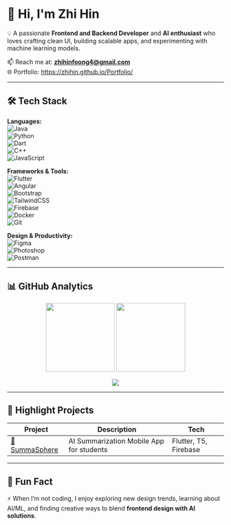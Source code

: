 # 👋 Hi, I'm Zhi Hin  

💡 A passionate **Frontend and Backend Developer** and **AI enthusiast** who loves crafting clean UI, building scalable apps, and experimenting with machine learning models.  

📫 Reach me at: **zhihinfoong4@gmail.com**  
🌐 Portfolio: https://zhihin.github.io/Portfolio/ 

---

## 🛠️ Tech Stack  

**Languages:**  
![Java](https://img.shields.io/badge/Java-orange?logo=java&logoColor=white)  
![Python](https://img.shields.io/badge/Python-blue?logo=python&logoColor=white)  
![Dart](https://img.shields.io/badge/Dart-0175C2?logo=dart&logoColor=white)  
![C++](https://img.shields.io/badge/C++-00599C?logo=cplusplus&logoColor=white)  
![JavaScript](https://img.shields.io/badge/JavaScript-F7DF1E?logo=javascript&logoColor=black)  

**Frameworks & Tools:**  
![Flutter](https://img.shields.io/badge/Flutter-02569B?logo=flutter&logoColor=white)  
![Angular](https://img.shields.io/badge/Angular-DD0031?logo=angular&logoColor=white)  
![Bootstrap](https://img.shields.io/badge/Bootstrap-563D7C?logo=bootstrap&logoColor=white)  
![TailwindCSS](https://img.shields.io/badge/Tailwind_CSS-38B2AC?logo=tailwindcss&logoColor=white)  
![Firebase](https://img.shields.io/badge/Firebase-FFCA28?logo=firebase&logoColor=black)  
![Docker](https://img.shields.io/badge/Docker-2496ED?logo=docker&logoColor=white)  
![Git](https://img.shields.io/badge/Git-F05032?logo=git&logoColor=white)  

**Design & Productivity:**  
![Figma](https://img.shields.io/badge/Figma-F24E1E?logo=figma&logoColor=white)  
![Photoshop](https://img.shields.io/badge/Photoshop-31A8FF?logo=adobephotoshop&logoColor=white)  
![Postman](https://img.shields.io/badge/Postman-FF6C37?logo=postman&logoColor=white)  

---

## 📊 GitHub Analytics  

<p align="center">
  <img src="https://github-readme-stats.vercel.app/api?username=zhihin&show_icons=true&theme=radical" height="160" />
  <img src="https://streak-stats.demolab.com?user=zhihin&theme=radical" height="160" />
</p>

<p align="center">
  <img src="https://github-readme-stats.vercel.app/api/top-langs/?username=zhihin&layout=compact&theme=radical" />
</p>

---

## 🚀 Highlight Projects  

| Project | Description | Tech |
|---------|-------------|------|
| [📱 SummaSphere](https://github.com/ZhiHin/FYP-AI-Summarization) | AI Summarization Mobile App for students | Flutter, T5, Firebase |

---

## 🌟 Fun Fact  

⚡ When I’m not coding, I enjoy exploring new design trends, learning about AI/ML, and finding creative ways to blend **frontend design with AI solutions**.  

